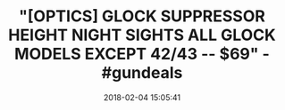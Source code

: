 ---
title: >-
  "[OPTICS] GLOCK SUPPRESSOR HEIGHT NIGHT SIGHTS ALL GLOCK MODELS EXCEPT 42/43
  -- $69" - #gundeals
name: Ameriglo Tall Suppress 3Dot Tritium For Glock
date: '2018-02-04 15:05:41'
buy_now: >-
  https://www.amazon.com/Ameriglo-Tall-Suppress-Tritium-Glock/dp/B004SY5AHC?SubscriptionId=AKIAIA5RBQIWQVTCUEUQ&tag=coldcutdeals-20&linkCode=xm2&camp=2025&creative=165953&creativeASIN=B004SY5AHC
description_markdown: |+
  Ameriglo Tall Suppress 3Dot Tritium For Glock

    - Rear tritium color: Green with white outline

    - Front tritium: Green with white outline

tweet_id_str: '960167482194628609'
price: $80.43
you_save: ''
asin: B004SY5AHC
image: 'https://images-na.ssl-images-amazon.com/images/I/416LtVlY4lL.jpg'

---